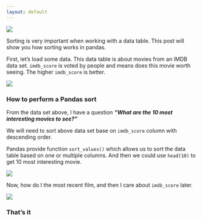 ```yaml
---
layout: default
---
```


![](https://cdn-images-1.medium.com/max/2560/1*K1z-tfWyMk1CPRE_TO7tuw.jpeg)

Sorting is very important when working with a data table. This post will show you how sorting works in pandas.

First, let’s load some data. This data table is about movies from an IMDB data set. `imdb_score` is voted by people and means does this movie worth seeing. The higher `imdb_score` is better.

![](https://cdn-images-1.medium.com/max/800/1*cVf_Oqoqcba-ezExhIkAUQ.png)

### How to perform a Pandas sort

From the data set above, I have a question **_“What are the 10 most interesting movies to see?”_**

We will need to sort above data set base on `imdb_score`  column with descending order.

Pandas provide function `sort_values()`  which  allows us to sort the data table based on one or multiple columns. And then we could use `head(10)`  to get 10 most interesting movie.

![](https://cdn-images-1.medium.com/max/800/1*xUvBRWmE7S2Grh6bSyNnzw.png)

Now, how do I the most recent film, and then I care about `imdb_score` later.

![](https://cdn-images-1.medium.com/max/800/1*zxy3G9Ok66S3ysos6bikEw.png)

### That’s it